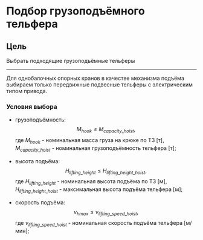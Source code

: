 # Подбор грузоподъёмного тельфера

## Цель

Выбрать подходящие грузоподъёмные тельферы
___

Для однобалочных опорных кранов в качестве механизма подъёма выбираем только передвижные подвесные тельферы с электрическим типом привода.

### Условия выбора

* грузоподъёмность:  
$$M_{hook} \leq M_{capacity \_ hoist},$$
где $M_{hook}$ - номинальная масса груза на крюке по ТЗ [т],  
$M_{capacity \_ hoist}$ - номинальная грузоподъёмность тельфера [т];

* высота подъёма:  
$$H_{lifting \_ height} \leq H_{lifting \_ height \_ hoist},$$
где $H_{lifting \_ height}$ - номинальная высота подъёма по ТЗ [м],
$H_{lifting \_ height \_ hoist}$ - максимальная высота подъёма тельфера [м];

* скорость подъёма:
$$\nu_{hmax} \leq \nu_{lifting \_ speed \_ hoist},$$
где $\nu_{lifting \_ speed \_ hoist}$ - номинальная скорость подъёма тельфера [м/мин];
